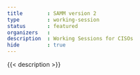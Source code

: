 ```yaml
---
title        : SAMM version 2
type         : working-session
status       : featured
organizers   : 
description  : Working Sessions for CISOs
hide         : true
---
```


{{< description >}}
